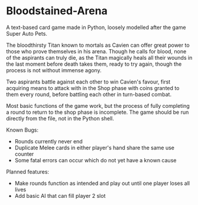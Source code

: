 # Bloodstained-Arena
A text-based card game made in Python, loosely modelled after the game Super Auto Pets.

The bloodthirsty Titan known to mortals as Cavien can offer great power to those who prove themselves in his arena. Though he calls for blood, none of the aspirants can truly die, as the Titan magically heals all their wounds in the last moment before death takes them, ready to try again, though the process is not without immense agony.

Two aspirants battle against each other to win Cavien's favour, first acquiring means to attack with in the Shop phase with coins granted to them every round, before battling each other in turn-based combat.

Most basic functions of the game work, but the process of fully completing a round to return to the shop phase is incomplete. The game should be run directly from the file, not in the Python shell.

Known Bugs:
* Rounds currently never end
* Duplicate Melee cards in either player's hand share the same use counter
* Some fatal errors can occur which do not yet have a known cause

Planned features:
* Make rounds function as intended and play out until one player loses all lives
* Add basic AI that can fill player 2 slot
